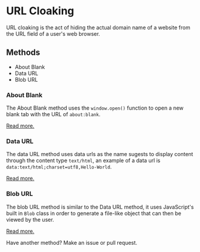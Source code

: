 # URL Cloaking

URL cloaking is the act of hiding the actual domain name of a website from the URL field of a user's web browser.

## Methods

- About Blank
- Data URL
- Blob URL

### About Blank

The About Blank method uses the `window.open()` function to open a new blank tab with the URL of `about:blank`. 

[Read more.](/about%20blank)

### Data URL

The data URL method uses data urls as the name sugests to display content through the content type `text/html`, an example of a data url is `data:text/html;charset=utf8,Hello-World`.

[Read more.](/data)

### Blob URL

The blob URL method is similar to the Data URL method, it uses JavaScript's built in `Blob` class in order to generate a file-like object that can then be viewed by the user.

[Read more.](/blob)

Have another method? Make an issue or pull request.